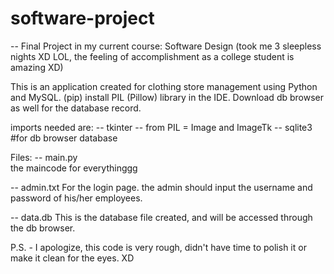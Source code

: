 # software-project

-- Final Project in my current course: Software Design 
(took me 3 sleepless nights XD LOL, the feeling of accomplishment as a college student is amazing XD)

This is an application created for clothing store management using Python and MySQL.
(pip) install PIL (Pillow) library in the IDE.
Download db browser as well for the database record.

imports needed are:
-- tkinter
-- from PIL = Image and ImageTk
-- sqlite3  #for db browser database

Files:
-- main.py  
the maincode for everythinggg

-- admin.txt
For the login page. the admin should input the username and password of his/her employees.

-- data.db
This is the database file created, and will be accessed through the db browser.



P.S. - I apologize, this code is very rough, didn't have time to polish it or make it clean for the eyes. XD
